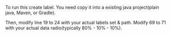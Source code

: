 To run this create label. You need copy it into a existing java project(plain java, Maven, or Gradle).

Then, modify line 19 to 24 with your actual labels set & path. Modify 69 to 71 with your actual data radio(typically 80% - 10% - 10%).